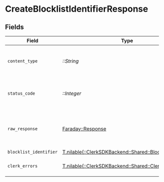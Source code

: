 # CreateBlocklistIdentifierResponse


## Fields

| Field                                                                                                   | Type                                                                                                    | Required                                                                                                | Description                                                                                             |
| ------------------------------------------------------------------------------------------------------- | ------------------------------------------------------------------------------------------------------- | ------------------------------------------------------------------------------------------------------- | ------------------------------------------------------------------------------------------------------- |
| `content_type`                                                                                          | *::String*                                                                                              | :heavy_check_mark:                                                                                      | HTTP response content type for this operation                                                           |
| `status_code`                                                                                           | *::Integer*                                                                                             | :heavy_check_mark:                                                                                      | HTTP response status code for this operation                                                            |
| `raw_response`                                                                                          | [Faraday::Response](https://www.rubydoc.info/gems/faraday/Faraday/Response)                             | :heavy_check_mark:                                                                                      | Raw HTTP response; suitable for custom response parsing                                                 |
| `blocklist_identifier`                                                                                  | [T.nilable(::ClerkSDKBackend::Shared::BlocklistIdentifier)](../../models/shared/blocklistidentifier.md) | :heavy_minus_sign:                                                                                      | Success                                                                                                 |
| `clerk_errors`                                                                                          | [T.nilable(::ClerkSDKBackend::Shared::ClerkErrors)](../../models/shared/clerkerrors.md)                 | :heavy_minus_sign:                                                                                      | Request was not successful                                                                              |